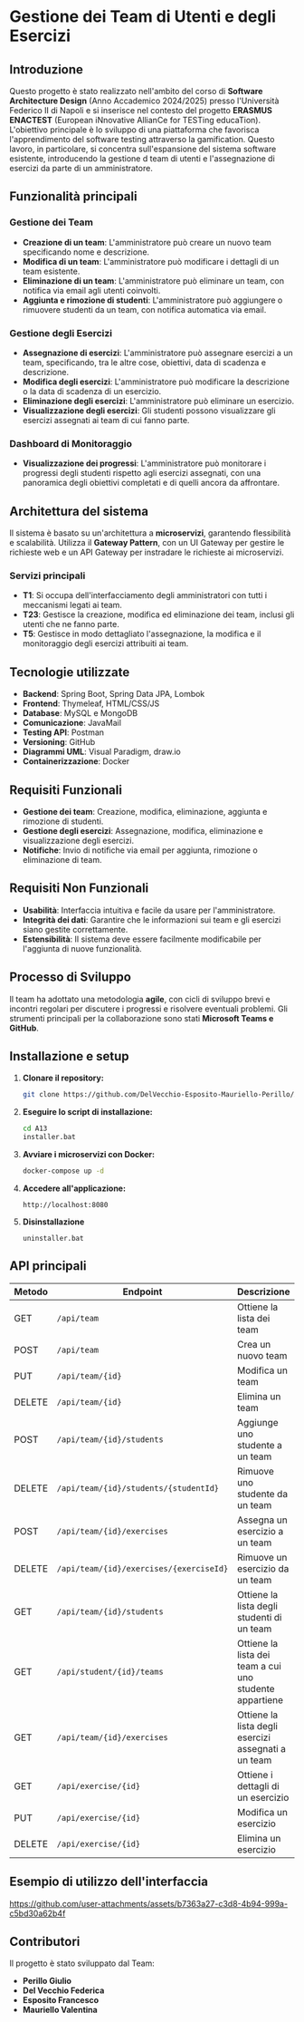 # Gestione dei Team di Utenti e degli Esercizi

## Introduzione
Questo progetto è stato realizzato nell'ambito del corso di **Software Architecture Design** (Anno Accademico 2024/2025) presso l'Università Federico II di Napoli e si inserisce nel contesto del progetto **ERASMUS ENACTEST** (European iNnovative AllianCe for TESTing educaTion). L'obiettivo principale è lo sviluppo di una piattaforma che favorisca l'apprendimento del software testing attraverso la gamification. Questo lavoro, in particolare, si concentra sull'espansione del sistema software esistente, introducendo la gestione d team di utenti e l'assegnazione di esercizi da parte di un amministratore.



## Funzionalità principali
### Gestione dei Team
- **Creazione di un team**: L'amministratore può creare un nuovo team specificando nome e descrizione.
- **Modifica di un team**: L'amministratore può modificare i dettagli di un team esistente.
- **Eliminazione di un team**: L'amministratore può eliminare un team, con notifica via email agli utenti coinvolti.
- **Aggiunta e rimozione di studenti**: L'amministratore può aggiungere o rimuovere studenti da un team, con notifica automatica via email.

### Gestione degli Esercizi
- **Assegnazione di esercizi**: L'amministratore può assegnare esercizi a un team, specificando, tra le altre cose, obiettivi, data di scadenza e descrizione.
- **Modifica degli esercizi**: L'amministratore può modificare la descrizione o la data di scadenza di un esercizio.
- **Eliminazione degli esercizi**: L'amministratore può eliminare un esercizio.
- **Visualizzazione degli esercizi**: Gli studenti possono visualizzare gli esercizi assegnati ai team di cui fanno parte.

### Dashboard di Monitoraggio
- **Visualizzazione dei progressi**: L'amministratore può monitorare i progressi degli studenti rispetto agli esercizi assegnati, con una panoramica degli obiettivi completati e di quelli ancora da affrontare.

## Architettura del sistema
Il sistema è basato su un'architettura a **microservizi**, garantendo flessibilità e scalabilità. Utilizza il **Gateway Pattern**, con un UI Gateway per gestire le richieste web e un API Gateway per instradare le richieste ai microservizi.

### Servizi principali
- **T1**: Si occupa dell'interfacciamento degli amministratori con tutti i meccanismi legati ai team.
- **T23**: Gestisce la creazione, modifica ed eliminazione dei team, inclusi gli utenti che ne fanno parte.
- **T5**: Gestisce in modo dettagliato l'assegnazione, la modifica e il monitoraggio degli esercizi attribuiti ai team.

## Tecnologie utilizzate
- **Backend**: Spring Boot, Spring Data JPA, Lombok
- **Frontend**: Thymeleaf, HTML/CSS/JS
- **Database**: MySQL e MongoDB
- **Comunicazione**: JavaMail
- **Testing API**: Postman
- **Versioning**: GitHub
- **Diagrammi UML**: Visual Paradigm, draw.io
- **Containerizzazione**: Docker

## Requisiti Funzionali
- **Gestione dei team**: Creazione, modifica, eliminazione, aggiunta e rimozione di studenti.
- **Gestione degli esercizi**: Assegnazione, modifica, eliminazione e visualizzazione degli esercizi.
- **Notifiche**: Invio di notifiche via email per aggiunta, rimozione o eliminazione di team.

## Requisiti Non Funzionali
- **Usabilità**: Interfaccia intuitiva e facile da usare per l'amministratore.
- **Integrità dei dati**: Garantire che le informazioni sui team e gli esercizi siano gestite correttamente.
- **Estensibilità**: Il sistema deve essere facilmente modificabile per l'aggiunta di nuove funzionalità.

## Processo di Sviluppo
Il team ha adottato una metodologia **agile**, con cicli di sviluppo brevi e incontri regolari per discutere i progressi e risolvere eventuali problemi. Gli strumenti principali per la collaborazione sono stati **Microsoft Teams e GitHub**.

## Installazione e setup
1. **Clonare il repository:**
   ```sh
   git clone https://github.com/DelVecchio-Esposito-Mauriello-Perillo/A13
   ```
2. **Eseguire lo script di installazione:**
   ```sh
   cd A13
   installer.bat
   ```
3. **Avviare i microservizi con Docker:**
   ```sh
   docker-compose up -d
   ```
4. **Accedere all'applicazione:**
   ```
   http://localhost:8080
   ```
5. **Disinstallazione**
   ```
   uninstaller.bat
   ```

## API principali
| Metodo | Endpoint | Descrizione |
|--------|---------|-------------|
| GET | `/api/team` | Ottiene la lista dei team |
| POST | `/api/team` | Crea un nuovo team |
| PUT | `/api/team/{id}` | Modifica un team |
| DELETE | `/api/team/{id}` | Elimina un team |
| POST | `/api/team/{id}/students` | Aggiunge uno studente a un team |
| DELETE | `/api/team/{id}/students/{studentId}` | Rimuove uno studente da un team |
| POST | `/api/team/{id}/exercises` | Assegna un esercizio a un team |
| DELETE | `/api/team/{id}/exercises/{exerciseId}` | Rimuove un esercizio da un team |
| GET | `/api/team/{id}/students` | Ottiene la lista degli studenti di un team |
| GET | `/api/student/{id}/teams` | Ottiene la lista dei team a cui uno studente appartiene |
| GET | `/api/team/{id}/exercises` | Ottiene la lista degli esercizi assegnati a un team |
| GET | `/api/exercise/{id}` | Ottiene i dettagli di un esercizio |
| PUT | `/api/exercise/{id}` | Modifica un esercizio |
| DELETE | `/api/exercise/{id}` | Elimina un esercizio |

## Esempio di utilizzo dell'interfaccia
https://github.com/user-attachments/assets/b7363a27-c3d8-4b94-999a-c5bd30a62b4f

## Contributori
Il progetto è stato sviluppato dal Team:
- **Perillo Giulio**
- **Del Vecchio Federica**
- **Esposito Francesco**
- **Mauriello Valentina**

